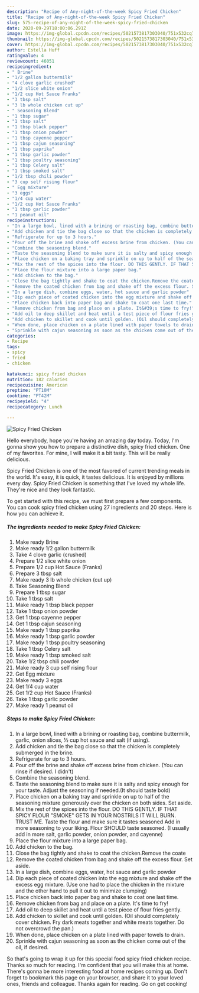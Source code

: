 ```yaml
---
description: "Recipe of Any-night-of-the-week Spicy Fried Chicken"
title: "Recipe of Any-night-of-the-week Spicy Fried Chicken"
slug: 575-recipe-of-any-night-of-the-week-spicy-fried-chicken
date: 2020-09-29T18:00:06.291Z
image: https://img-global.cpcdn.com/recipes/5021573817303040/751x532cq70/spicy-fried-chicken-recipe-main-photo.jpg
thumbnail: https://img-global.cpcdn.com/recipes/5021573817303040/751x532cq70/spicy-fried-chicken-recipe-main-photo.jpg
cover: https://img-global.cpcdn.com/recipes/5021573817303040/751x532cq70/spicy-fried-chicken-recipe-main-photo.jpg
author: Estella Huff
ratingvalue: 4
reviewcount: 46051
recipeingredient:
- " Brine"
- "1/2 gallon buttermilk"
- "4 clove garlic crushed"
- "1/2 slice white onion"
- "1/2 cup Hot Sauce Franks"
- "3 tbsp salt"
- "3 lb whole chicken cut up"
- " Seasoning Blend"
- "1 tbsp sugar"
- "1 tbsp salt"
- "1 tbsp black pepper"
- "1 tbsp onion powder"
- "1 tbsp cayenne pepper"
- "1 tbsp cajun seasoning"
- "1 tbsp paprika"
- "1 tbsp garlic powder"
- "1 tbsp poultry seasoning"
- "1 tbsp Celery salt"
- "1 tbsp smoked salt"
- "1/2 tbsp chili powder"
- "3 cup self rising flour"
- " Egg mixture"
- "3 eggs"
- "1/4 cup water"
- "1/2 cup Hot Sauce Franks"
- "1 tbsp garlic powder"
- "1 peanut oil"
recipeinstructions:
- "In a large bowl, lined with a brining or roasting bag, combine buttermilk, garlic, onion slices, ½ cup hot sauce and salt (if using)."
- "Add chicken and tie the bag close so that the chicken is completely submerged in the brine."
- "Refrigerate for up to 3 hours."
- "Pour off the brine and shake off excess brine from chicken. (You can rinse if desired. I didn&#39;t)"
- "Combine the seasoning blend."
- "Taste the seasoning blend to make sure it is salty and spicy enough for your taste. Adjust the seasoning if needed.(It should taste bold)"
- "Place chicken on a baking tray and sprinkle on up to half of the seasoning mixture generously over the chicken on both sides. Set aside."
- "Mix the rest of the spices into the flour. DO THIS GENTLY. IF THAT SPICY FLOUR &#34;SMOKE&#34; GETS IN YOUR NOSTRILS IT WILL BURN. TRUST ME. Taste the flour and make sure it tastes seasoned Add in more seasoning to your liking. Flour SHOULD taste seasoned. (I usually add in more salt, garlic powder, onion powder, and cayenne)"
- "Place the flour mixture into a large paper bag."
- "Add chicken to the bag."
- "Close the bag tightly and shake to coat the chicken.Remove the coate"
- "Remove the coated chicken from bag and shake off the excess flour. Set aside."
- "In a large dish, combine eggs, water, hot sauce and garlic powder"
- "Dip each piece of coated chicken into the egg mixture and shake off the excess egg mixture. (Use one had to place the chicken in the mixture and the other hand to pull it out to minimize clumping)"
- "Place chicken back into paper bag and shake to coat one last time."
- "Remove chicken from bag and place on a plate. It&#39;s time to fry!"
- "Add oil to deep skillet and heat until a test piece of flour fries gently."
- "Add chicken to skillet and cook until golden. (Oil should completely cover chicken. Fry dark meats together and white meats together. Do not overcrowd the pan.)"
- "When done, place chicken on a plate lined with paper towels to drain."
- "Sprinkle with cajun seasoning as soon as the chicken come out of the oil, if desired."
categories:
- Recipe
tags:
- spicy
- fried
- chicken

katakunci: spicy fried chicken 
nutrition: 182 calories
recipecuisine: American
preptime: "PT10M"
cooktime: "PT42M"
recipeyield: "4"
recipecategory: Lunch

---
```



![Spicy Fried Chicken](https://img-global.cpcdn.com/recipes/5021573817303040/751x532cq70/spicy-fried-chicken-recipe-main-photo.jpg)

Hello everybody, hope you're having an amazing day today. Today, I'm gonna show you how to prepare a distinctive dish, spicy fried chicken. One of my favorites. For mine, I will make it a bit tasty. This will be really delicious.



Spicy Fried Chicken is one of the most favored of current trending meals in the world. It's easy, it is quick, it tastes delicious. It is enjoyed by millions every day. Spicy Fried Chicken is something that I've loved my whole life. They're nice and they look fantastic.


To get started with this recipe, we must first prepare a few components. You can cook spicy fried chicken using 27 ingredients and 20 steps. Here is how you can achieve it.

<!--inarticleads1-->

##### The ingredients needed to make Spicy Fried Chicken:

1. Make ready  Brine
1. Make ready 1/2 gallon buttermilk
1. Take 4 clove garlic (crushed)
1. Prepare 1/2 slice white onion
1. Prepare 1/2 cup Hot Sauce (Franks)
1. Prepare 3 tbsp salt
1. Make ready 3 lb whole chicken (cut up)
1. Take  Seasoning Blend
1. Prepare 1 tbsp sugar
1. Take 1 tbsp salt
1. Make ready 1 tbsp black pepper
1. Take 1 tbsp onion powder
1. Get 1 tbsp cayenne pepper
1. Get 1 tbsp cajun seasoning
1. Make ready 1 tbsp paprika
1. Make ready 1 tbsp garlic powder
1. Make ready 1 tbsp poultry seasoning
1. Take 1 tbsp Celery salt
1. Make ready 1 tbsp smoked salt
1. Take 1/2 tbsp chili powder
1. Make ready 3 cup self rising flour
1. Get  Egg mixture
1. Make ready 3 eggs
1. Get 1/4 cup water
1. Get 1/2 cup Hot Sauce (Franks)
1. Take 1 tbsp garlic powder
1. Make ready 1 peanut oil




<!--inarticleads2-->

##### Steps to make Spicy Fried Chicken:

1. In a large bowl, lined with a brining or roasting bag, combine buttermilk, garlic, onion slices, ½ cup hot sauce and salt (if using).
1. Add chicken and tie the bag close so that the chicken is completely submerged in the brine.
1. Refrigerate for up to 3 hours.
1. Pour off the brine and shake off excess brine from chicken. (You can rinse if desired. I didn&#39;t)
1. Combine the seasoning blend.
1. Taste the seasoning blend to make sure it is salty and spicy enough for your taste. Adjust the seasoning if needed.(It should taste bold)
1. Place chicken on a baking tray and sprinkle on up to half of the seasoning mixture generously over the chicken on both sides. Set aside.
1. Mix the rest of the spices into the flour. DO THIS GENTLY. IF THAT SPICY FLOUR &#34;SMOKE&#34; GETS IN YOUR NOSTRILS IT WILL BURN. TRUST ME. Taste the flour and make sure it tastes seasoned Add in more seasoning to your liking. Flour SHOULD taste seasoned. (I usually add in more salt, garlic powder, onion powder, and cayenne)
1. Place the flour mixture into a large paper bag.
1. Add chicken to the bag.
1. Close the bag tightly and shake to coat the chicken.Remove the coate
1. Remove the coated chicken from bag and shake off the excess flour. Set aside.
1. In a large dish, combine eggs, water, hot sauce and garlic powder
1. Dip each piece of coated chicken into the egg mixture and shake off the excess egg mixture. (Use one had to place the chicken in the mixture and the other hand to pull it out to minimize clumping)
1. Place chicken back into paper bag and shake to coat one last time.
1. Remove chicken from bag and place on a plate. It&#39;s time to fry!
1. Add oil to deep skillet and heat until a test piece of flour fries gently.
1. Add chicken to skillet and cook until golden. (Oil should completely cover chicken. Fry dark meats together and white meats together. Do not overcrowd the pan.)
1. When done, place chicken on a plate lined with paper towels to drain.
1. Sprinkle with cajun seasoning as soon as the chicken come out of the oil, if desired.




So that's going to wrap it up for this special food spicy fried chicken recipe. Thanks so much for reading. I'm confident that you will make this at home. There's gonna be more interesting food at home recipes coming up. Don't forget to bookmark this page on your browser, and share it to your loved ones, friends and colleague. Thanks again for reading. Go on get cooking!
